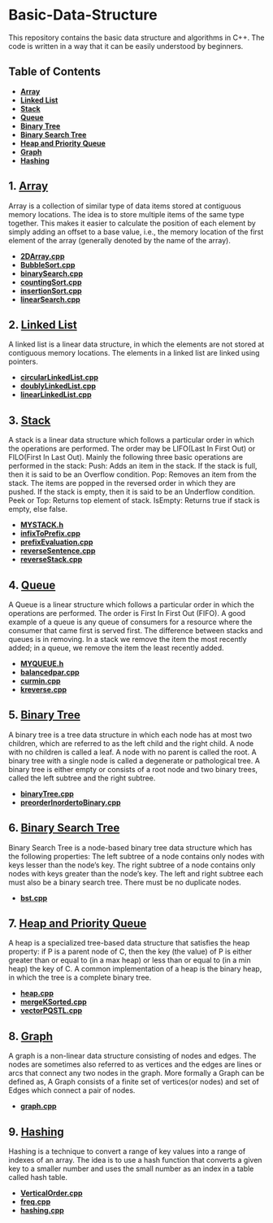 # **Basic-Data-Structure**

This repository contains the basic data structure and algorithms in C++. The code is written in a way that it can be easily understood by beginners.

## **Table of Contents**

- **[Array](./Array)**
- **[Linked List](./Linked%20List)**
- **[Stack](./Stack)**
- **[Queue](./Queue)**
- **[Binary Tree](./Binary%20Tree)**
- **[Binary Search Tree](./bst)**
- **[Heap and Priority Queue](./Heap%20and%20Priority%20queue)**
- **[Graph](./Graph)**
- **[Hashing](./Hashing)**

## 1. **[Array](./Array)**

Array is a collection of similar type of data items stored at contiguous memory locations. The idea is to store multiple items of the same type together. This makes it easier to calculate the position of each element by simply adding an offset to a base value, i.e., the memory location of the first element of the array (generally denoted by the name of the array).

- **[2DArray.cpp](./Array/2DArray.cpp)**
- **[BubbleSort.cpp](./Array/BubbleSort.cpp)**
- **[binarySearch.cpp](./Array/binarySearch.cpp)**
- **[countingSort.cpp](./Array/countingSort.cpp)**
- **[insertionSort.cpp](./Array/insertionSort.cpp)**
- **[linearSearch.cpp](./Array/linearSearch.cpp)**

## 2. **[Linked List](./Linked%20List)**

A linked list is a linear data structure, in which the elements are not stored at contiguous memory locations. The elements in a linked list are linked using pointers.

- **[circularLinkedList.cpp](./Linked%20List/circularLinkedList.cpp)**
- **[doublyLinkedList.cpp](./Linked%20List/doublyLinkedList.cpp)**
- **[linearLinkedList.cpp](./Linked%20List/linearLinkedList.cpp)**

## 3. **[Stack](./Stack)**

A stack is a linear data structure which follows a particular order in which the operations are performed. The order may be LIFO(Last In First Out) or FILO(First In Last Out). Mainly the following three basic operations are performed in the stack: Push: Adds an item in the stack. If the stack is full, then it is said to be an Overflow condition. Pop: Removes an item from the stack. The items are popped in the reversed order in which they are pushed. If the stack is empty, then it is said to be an Underflow condition. Peek or Top: Returns top element of stack. IsEmpty: Returns true if stack is empty, else false.

- **[MYSTACK.h](./Stack/MYSTACK.h)**
- **[infixToPrefix.cpp](./Stack/infixToPrefix.cpp)**
- **[prefixEvaluation.cpp](./Stack/prefixEvaluation.cpp)**
- **[reverseSentence.cpp](./Stack/reverseSentence.cpp)**
- **[reverseStack.cpp](./Stack/reverseStack.cpp)**

## 4. **[Queue](./Queue)**

A Queue is a linear structure which follows a particular order in which the operations are performed. The order is First In First Out (FIFO). A good example of a queue is any queue of consumers for a resource where the consumer that came first is served first. The difference between stacks and queues is in removing. In a stack we remove the item the most recently added; in a queue, we remove the item the least recently added.

- **[MYQUEUE.h](./Queue/MYQUEUE.h)**
- **[balancedpar.cpp](./Queue/balancedpar.cpp)**
- **[curmin.cpp](./Queue/curmin.cpp)**
- **[kreverse.cpp](./Queue/kreverse.cpp)**

## 5. **[Binary Tree](./Binary%20Tree)**

A binary tree is a tree data structure in which each node has at most two children, which are referred to as the left child and the right child. A node with no children is called a leaf. A node with no parent is called the root. A binary tree with a single node is called a degenerate or pathological tree. A binary tree is either empty or consists of a root node and two binary trees, called the left subtree and the right subtree.

- **[binaryTree.cpp](./Binary%20Tree/binaryTree.cpp)**
- **[preorderInordertoBinary.cpp](./Binary%20Tree/preorderInordertoBinary.cpp)**

## 6. **[Binary Search Tree](./BST)**

Binary Search Tree is a node-based binary tree data structure which has the following properties: The left subtree of a node contains only nodes with keys lesser than the node’s key. The right subtree of a node contains only nodes with keys greater than the node’s key. The left and right subtree each must also be a binary search tree. There must be no duplicate nodes.

- **[bst.cpp](./BST/bst.cpp)**

## 7. **[Heap and Priority Queue](./Heap%20and%20Priority%20queue)**

A heap is a specialized tree-based data structure that satisfies the heap property: if P is a parent node of C, then the key (the value) of P is either greater than or equal to (in a max heap) or less than or equal to (in a min heap) the key of C. A common implementation of a heap is the binary heap, in which the tree is a complete binary tree.

- **[heap.cpp](./Heap%20and%20Priority%20queue/heap.cpp)**
- **[mergeKSorted.cpp](./Heap%20and%20Priority%20queue/mergeKSorted.cpp)**
- **[vectorPQSTL.cpp](./Heap%20and%20Priority%20queue/vectorPQSTL.cpp)**

## 8. **[Graph](./Graph)**

A graph is a non-linear data structure consisting of nodes and edges. The nodes are sometimes also referred to as vertices and the edges are lines or arcs that connect any two nodes in the graph. More formally a Graph can be defined as, A Graph consists of a finite set of vertices(or nodes) and set of Edges which connect a pair of nodes.

- **[graph.cpp](./Graph/graph.cpp)**

## 9. **[Hashing](./Hashing)**

Hashing is a technique to convert a range of key values into a range of indexes of an array. The idea is to use a hash function that converts a given key to a smaller number and uses the small number as an index in a table called hash table.

- **[VerticalOrder.cpp](./Hashing/VerticalOrder.cpp)**
- **[freq.cpp](./Hashing/freq.cpp)**
- **[hashing.cpp](./Hashing/hashing.cpp)**
